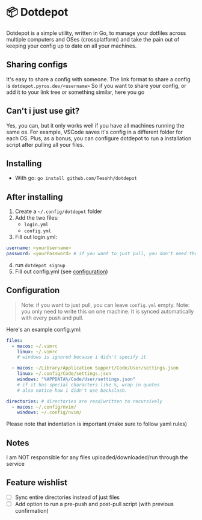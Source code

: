 # 📦 Dotdepot

Dotdepot is a simple utility, written in Go, to manage your dotfiles across multiple computers and OSes (crossplatform) and take the pain out of keeping your config up to date on all your machines.

## Sharing configs

It's easy to share a config with someone.
The link format to share a config is `dotdepot.pyros.dev/<username>`
So if you want to share your config, or add it to your link tree or something similar, here you go

## Can't i just use git?

Yes, you can, but it only works well if you have all machines running the same os.
For example, VSCode saves it's config in a different folder for each OS.
Plus, as a bonus, you can configure dotdepot to run a installation script after pulling all your files.

## Installing

- With go: `go install github.com/Tesohh/dotdepot`

## After installing

1. Create a `~/.config/dotdepot` folder
2. Add the two files:
   - `login.yml`
   - `config.yml`
3. Fill out login.yml:

```yml
username: <yourUsername>
password: <yourPassword> # if you want to just pull, you don't need the password
```

4. run `dotdepot signup`
5. Fill out config.yml (see [configuration](#configuration))

## Configuration

> Note: if you want to just pull, you can leave `config.yml` empty.
> Note: you only need to write this on one machine. It is synced automatically with every push and pull.

Here's an example config.yml:

```yml
files:
  - macos: ~/.vimrc
    linux: ~/.vimrc
    # windows is ignored because i didn't specify it

  - macos: ~/Library/Application Support/Code/User/settings.json
    linux: ~/.config/Code/settings.json
    windows: "%APPDATA%/Code/User/settings.json"
    # if it has special characters like %, wrap in quotes
    # also notice how i didn't use backslash.

directories: # directories are read/written to recursively
  - macos: ~/.config/nvim/
    windows: ~/.config/nvim/
```

Please note that indentation is important (make sure to follow yaml rules)

## Notes

I am NOT responsible for any files uploaded/downloaded/run through the service

## Feature wishlist

- [ ] Sync entire directories instead of just files
- [ ] Add option to run a pre-push and post-pull script (with previous confirmation)
